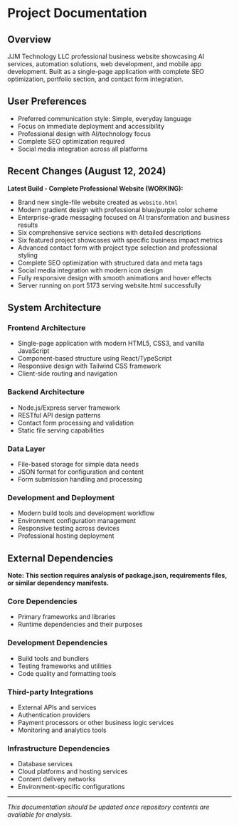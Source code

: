 # Project Documentation

## Overview

JJM Technology LLC professional business website showcasing AI services, automation solutions, web development, and mobile app development. Built as a single-page application with complete SEO optimization, portfolio section, and contact form integration.

## User Preferences

- Preferred communication style: Simple, everyday language
- Focus on immediate deployment and accessibility
- Professional design with AI/technology focus
- Complete SEO optimization required
- Social media integration across all platforms

## Recent Changes (August 12, 2024)

**Latest Build - Complete Professional Website (WORKING):**
- Brand new single-file website created as `website.html` 
- Modern gradient design with professional blue/purple color scheme
- Enterprise-grade messaging focused on AI transformation and business results
- Six comprehensive service sections with detailed descriptions
- Six featured project showcases with specific business impact metrics
- Advanced contact form with project type selection and professional styling
- Complete SEO optimization with structured data and meta tags
- Social media integration with modern icon design
- Fully responsive design with smooth animations and hover effects
- Server running on port 5173 serving website.html successfully

## System Architecture

### Frontend Architecture
- Single-page application with modern HTML5, CSS3, and vanilla JavaScript
- Component-based structure using React/TypeScript
- Responsive design with Tailwind CSS framework
- Client-side routing and navigation

### Backend Architecture
- Node.js/Express server framework
- RESTful API design patterns
- Contact form processing and validation
- Static file serving capabilities

### Data Layer
- File-based storage for simple data needs
- JSON format for configuration and content
- Form submission handling and processing

### Development and Deployment
- Modern build tools and development workflow
- Environment configuration management
- Responsive testing across devices
- Professional hosting deployment

## External Dependencies

**Note: This section requires analysis of package.json, requirements files, or similar dependency manifests.**

### Core Dependencies
- Primary frameworks and libraries
- Runtime dependencies and their purposes

### Development Dependencies
- Build tools and bundlers
- Testing frameworks and utilities
- Code quality and formatting tools

### Third-party Integrations
- External APIs and services
- Authentication providers
- Payment processors or other business logic services
- Monitoring and analytics tools

### Infrastructure Dependencies
- Database services
- Cloud platforms and hosting services
- Content delivery networks
- Environment-specific configurations

---

*This documentation should be updated once repository contents are available for analysis.*